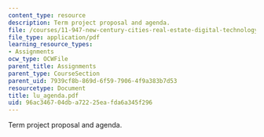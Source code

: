 ```yaml
---
content_type: resource
description: Term project proposal and agenda.
file: /courses/11-947-new-century-cities-real-estate-digital-technology-and-design-fall-2004/96ac346704dba72225eafda6a345f296_lu_agenda.pdf
file_type: application/pdf
learning_resource_types:
- Assignments
ocw_type: OCWFile
parent_title: Assignments
parent_type: CourseSection
parent_uid: 7939cf8b-869d-6f59-7906-4f9a383b7d53
resourcetype: Document
title: lu_agenda.pdf
uid: 96ac3467-04db-a722-25ea-fda6a345f296
---
```

Term project proposal and agenda.

